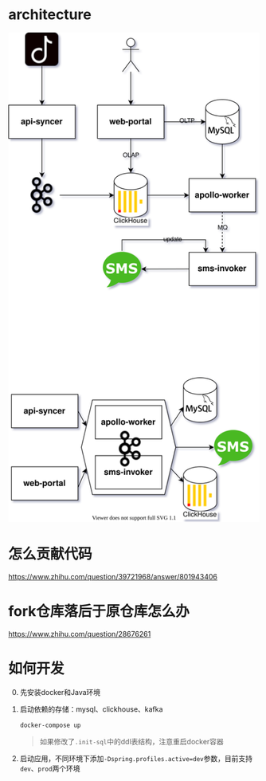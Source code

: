 # architecture

![architecture](./.doc/apollo.svg)

# 怎么贡献代码

https://www.zhihu.com/question/39721968/answer/801943406

# fork仓库落后于原仓库怎么办

https://www.zhihu.com/question/28676261

# 如何开发

0. 先安装docker和Java环境

1. 启动依赖的存储：mysql、clickhouse、kafka
    ```sh
    docker-compose up
    ```
   > 如果修改了`.init-sql`中的ddl表结构，注意重启docker容器
2. 启动应用，不同环境下添加`-Dspring.profiles.active=dev`参数，目前支持`dev`、`prod`两个环境